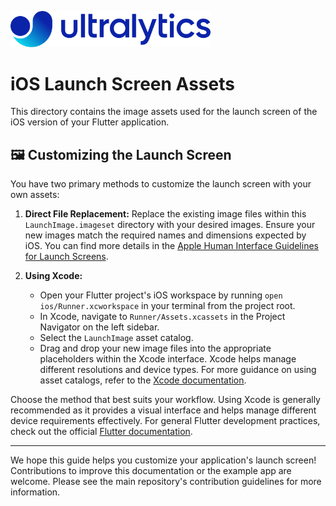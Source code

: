 <a href="https://www.ultralytics.com/"><img src="https://raw.githubusercontent.com/ultralytics/assets/main/logo/Ultralytics_Logotype_Original.svg" width="320" alt="Ultralytics logo"></a>

# iOS Launch Screen Assets

This directory contains the image assets used for the launch screen of the iOS version of your Flutter application.

## 🖼️ Customizing the Launch Screen

You have two primary methods to customize the launch screen with your own assets:

1.  **Direct File Replacement:** Replace the existing image files within this `LaunchImage.imageset` directory with your desired images. Ensure your new images match the required names and dimensions expected by iOS. You can find more details in the [Apple Human Interface Guidelines for Launch Screens](https://developer.apple.com/design/human-interface-guidelines/launch-screens).

2.  **Using Xcode:**
    - Open your Flutter project's iOS workspace by running `open ios/Runner.xcworkspace` in your terminal from the project root.
    - In Xcode, navigate to `Runner/Assets.xcassets` in the Project Navigator on the left sidebar.
    - Select the `LaunchImage` asset catalog.
    - Drag and drop your new image files into the appropriate placeholders within the Xcode interface. Xcode helps manage different resolutions and device types. For more guidance on using asset catalogs, refer to the [Xcode documentation](https://developer.apple.com/documentation/xcode/managing-assets-with-asset-catalogs).

Choose the method that best suits your workflow. Using Xcode is generally recommended as it provides a visual interface and helps manage different device requirements effectively. For general Flutter development practices, check out the official [Flutter documentation](https://docs.flutter.dev/).

---

We hope this guide helps you customize your application's launch screen! Contributions to improve this documentation or the example app are welcome. Please see the main repository's contribution guidelines for more information.
